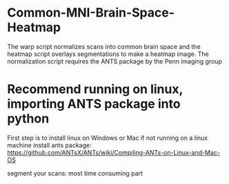 # Common-MNI-Brain-Space-Heatmap
The warp script normalizes scans into common brain space and the heatmap script overlays segmentations to make a heatmap image. The normalization script requires the ANTS package by the Penn imaging group
# Recommend running on linux, importing ANTS package into python
First step is to install linux on Windows or Mac if not running on a linux machine 
install ants package:  https://github.com/ANTsX/ANTs/wiki/Compiling-ANTs-on-Linux-and-Mac-OS

segment your scans: most time consuming part
